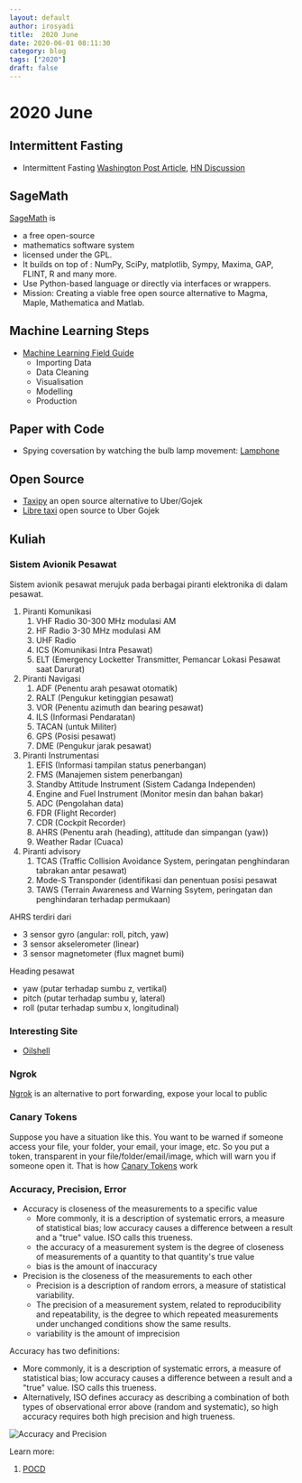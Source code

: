 ```yaml
---
layout: default
author: irosyadi
title:  2020 June
date: 2020-06-01 08:11:30
category: blog
tags: ["2020"]
draft: false
---
```


# 2020 June

## Intermittent Fasting
- Intermittent Fasting [Washington Post Article](https://www.washingtonpost.com/health/intermittent-fasting-works-for-many--not-only-for-weight-loss-but-also-for-heart-health/2020/06/12/11420c1c-a4d5-11ea-b619-3f9133bbb482_story.html), [HN Discussion](https://news.ycombinator.com/item?id=23514651)

## SageMath
[SageMath](https://www.sagemath.org/) is
- a free open-source
- mathematics software system
- licensed under the GPL.
- It builds on top of : NumPy, SciPy, matplotlib, Sympy, Maxima, GAP, FLINT, R and many more. 
- Use Python-based language or directly via interfaces or wrappers.
- Mission: Creating a viable free open source alternative to Magma, Maple, Mathematica and Matlab. 


## Machine Learning Steps
- [Machine Learning Field Guide](https://www.kamwithk.com/machine-learning-field-guide-ckbbqt0iv025u5ks1a7kgjckx)
  - Importing Data
  - Data Cleaning
  - Visualisation
  - Modelling
  - Production

## Paper with Code
- Spying coversation by watching the bulb lamp movement: [Lamphone](https://www.nassiben.com/lamphone)

## Open Source
- [Taxipy](https://bitbucket.org/nkloga/taxipy-frontend/src/master/) an open source alternative to Uber/Gojek
- [Libre taxi](https://libretaxi.org/) open source to Uber Gojek

## Kuliah
### Sistem Avionik Pesawat
Sistem avionik pesawat merujuk pada berbagai piranti elektronika di dalam pesawat.
1. Piranti Komunikasi
    1. VHF Radio 30-300 MHz modulasi AM
    2. HF Radio 3-30 MHz modulasi AM
    3. UHF Radio
    4. ICS (Komunikasi Intra Pesawat)
    5. ELT (Emergency Locketter Transmitter, Pemancar Lokasi Pesawat saat Darurat)
 2. Piranti Navigasi
    1. ADF (Penentu arah pesawat otomatik)
    2. RALT (Pengukur ketinggian pesawat)
    3. VOR (Penentu azimuth dan bearing pesawat)
    4. ILS (Informasi Pendaratan)
    5. TACAN (untuk Militer)
    6. GPS (Posisi pesawat)
    7. DME (Pengukur jarak pesawat)
 3. Piranti Instrumentasi
    1. EFIS (Informasi tampilan status penerbangan)
    2. FMS (Manajemen sistem penerbangan)
    3. Standby Attitude Instrument (Sistem Cadanga Independen)
    4. Engine and Fuel Instrument (Monitor mesin dan bahan bakar)
    5. ADC (Pengolahan data)
    6. FDR (Flight Recorder)
    7. CDR (Cockpit Recorder)
    8. AHRS (Penentu arah (heading), attitude dan simpangan (yaw))
    9. Weather Radar (Cuaca)
4. Piranti advisory
    1. TCAS (Traffic Collision Avoidance System, peringatan penghindaran tabrakan antar pesawat)
    2. Mode-S Transponder (identifikasi dan penentuan posisi pesawat
    3. TAWS (Terrain Awareness and Warning Ssytem, peringatan dan penghindaran terhadap permukaan)

AHRS terdiri dari
- 3 sensor gyro (angular: roll, pitch, yaw)
- 3 sensor akselerometer (linear)
- 3 sensor magnetometer (flux magnet bumi)

Heading pesawat
- yaw (putar terhadap sumbu z, vertikal)
- pitch (putar terhadap sumbu y, lateral)
- roll (putar terhadap sumbu x, longitudinal)

### Interesting Site
- [Oilshell](https://www.oilshell.org/)

### Ngrok
[Ngrok](https://ngrok.com/) is an alternative to port forwarding, expose your local to public

### Canary Tokens
Suppose you have a situation like this. You want to be warned if someone access your file, your folder, your email, your image, etc.
So you put a token, transparent in your file/folder/email/image, which will warn you if someone open it. That is how [Canary Tokens](https://canarytokens.org/) work

### Accuracy, Precision, Error
- Accuracy is closeness of the measurements to a specific value
  - More commonly, it is a description of systematic errors, a measure of statistical bias; low accuracy causes a difference between a result and a "true" value. ISO calls this trueness.
  -  the accuracy of a measurement system is the degree of closeness of measurements of a quantity to that quantity's true value
  - bias is the amount of inaccuracy
- Precision is the closeness of the measurements to each other
  - Precision is a description of random errors, a measure of statistical variability. 
  - The precision of a measurement system, related to reproducibility and repeatability, is the degree to which repeated measurements under unchanged conditions show the same results.
  - variability is the amount of imprecision

Accuracy has two definitions:
- More commonly, it is a description of systematic errors, a measure of statistical bias; low accuracy causes a difference between a result and a "true" value. ISO calls this trueness.
- Alternatively, ISO defines accuracy as describing a combination of both types of observational error above (random and systematic), so high accuracy requires both high precision and high trueness.

![Accuracy and Precision](https://upload.wikimedia.org/wikipedia/commons/thumb/3/38/Accuracy_and_precision.svg/300px-Accuracy_and_precision.svg.png)

Learn more:
1. [POCD](https://blog.pocd.com.au/scientific/understanding-precision-accuracy-and-basic-statistics/)
